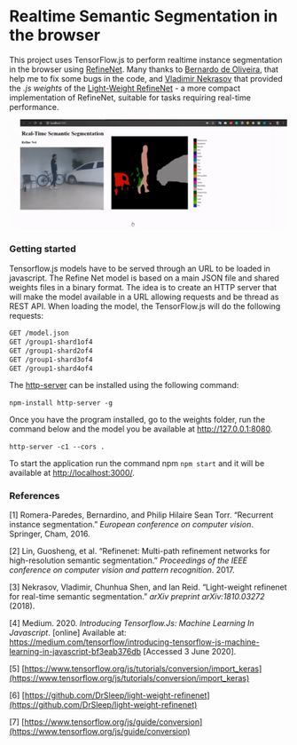 

# Realtime Semantic Segmentation in the browser

  

This project uses TensorFlow.js to perform realtime instance segmentation in the browser using [RefineNet](https://arxiv.org/pdf/1611.06612.pdf). Many thanks to  [Bernardo de Oliveira](https://github.com/bernieOllie), that help me to fix some bugs in the code, and [Vladimir Nekrasov](https://drsleep.github.io/) that provided the *.js weights* of the [Light-Weight RefineNet](http://bmvc2018.org/contents/papers/0494.pdf) - a more compact implementation of RefineNet, suitable for tasks requiring real-time performance.

  
  ![enter image description here](./git_media/demo.gif)
  
  

### Getting started
Tensorflow.js models have to be served through an URL to be loaded in javascript. The  Refine Net model is based on a main JSON file and shared weights files in a binary format. The idea is to create an HTTP server that will make the model available in a URL allowing requests and be thread as REST API. When loading the model, the TensorFlow.js will do the following requests:

    GET /model.json
    GET /group1-shard1of4
    GET /group1-shard2of4
    GET /group1-shard3of4
    GET /group1-shard4of4

The [http-server](https://www.npmjs.com/package/http-server) can be installed using the following command:

`npm-install http-server -g`

Once you have the program installed, go to the weights folder, run the command below and the model you be available at http://127.0.0.1:8080.

`http-server -c1 --cors .`

To start the application run the command npm  `npm start` and it will be available at [http://localhost:3000/](http://localhost:3000/).

### References
[1] Romera-Paredes, Bernardino, and Philip Hilaire Sean Torr. “Recurrent instance segmentation.” _European conference on computer vision_. Springer, Cham, 2016.

[2] Lin, Guosheng, et al. “Refinenet: Multi-path refinement networks for high-resolution semantic segmentation.” _Proceedings of the IEEE conference on computer vision and pattern recognition_. 2017.

[3] Nekrasov, Vladimir, Chunhua Shen, and Ian Reid. “Light-weight refinenet for real-time semantic segmentation.” _arXiv preprint arXiv:1810.03272_ (2018).

[4] Medium. 2020. _Introducing Tensorflow.Js: Machine Learning In Javascript_. [online] Available at: <https://medium.com/tensorflow/introducing-tensorflow-js-machine-learning-in-javascript-bf3eab376db> [Accessed 3 June 2020].

[5] [https://www.tensorflow.org/js/tutorials/conversion/import_keras](https://www.tensorflow.org/js/tutorials/conversion/import_keras)

[6] [https://github.com/DrSleep/light-weight-refinenet](https://github.com/DrSleep/light-weight-refinenet)

[7] [https://www.tensorflow.org/js/guide/conversion](https://www.tensorflow.org/js/guide/conversion)

